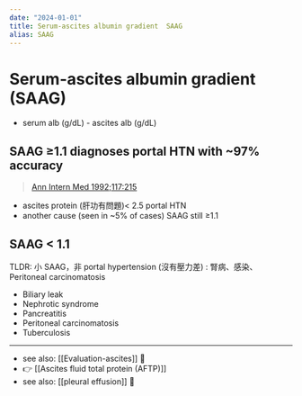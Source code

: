 ```yaml
---
date: "2024-01-01"
title: Serum-ascites albumin gradient  SAAG
alias: SAAG
---
```



# Serum-ascites albumin gradient (SAAG)

- serum alb (g/dL) - ascites alb (g/dL)

## SAAG ≥**1.1** diagnoses portal HTN with ~97% accuracy

> [Ann Intern Med 1992;117:215](https://www.acpjournals.org/doi/abs/10.7326/0003-4819-117-3-215)

- ascites protein (肝功有問題)< 2.5 portal HTN
- another cause (seen in ~5% of cases) SAAG still ≥1.1

## SAAG < 1.1

TLDR: 小 SAAG，非 portal hypertension (沒有壓力差) : 腎病、感染、Peritoneal carcinomatosis

- Biliary leak
- Nephrotic syndrome
- Pancreatitis
- Peritoneal carcinomatosis
- Tuberculosis

---
- see also: [[Evaluation-ascites]] 󰒖
- 👉 [[Ascites fluid total protein (AFTP)]]
- see also: [[pleural effusion]] 󰒖
